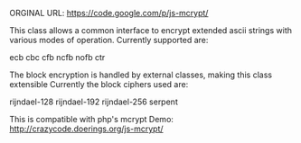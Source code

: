 ORGINAL URL: https://code.google.com/p/js-mcrypt/

This class allows a common interface to encrypt extended ascii strings with various modes of operation. Currently supported are:

ecb
cbc
cfb
ncfb
nofb
ctr

The block encryption is handled by external classes, making this class extensible Currently the block ciphers used are:

rijndael-128
rijndael-192
rijndael-256
serpent

This is compatible with php's mcrypt
Demo: http://crazycode.doerings.org/js-mcrypt/